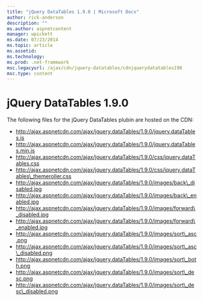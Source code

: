 ```yaml
---
title: "jQuery DataTables 1.9.0 | Microsoft Docs"
author: rick-anderson
description: ""
ms.author: aspnetcontent
manager: wpickett
ms.date: 07/23/2014
ms.topic: article
ms.assetid: 
ms.technology: 
ms.prod: .net-framework
msc.legacyurl: /ajax/cdn/jquery-datatables/cdnjquerydatatables190
msc.type: content
---
```

jQuery DataTables 1.9.0
====================
The following files for the jQuery DataTables plubin are hosted on the CDN:

- http://ajax.aspnetcdn.com/ajax/jquery.dataTables/1.9.0/jquery.dataTables.js
- http://ajax.aspnetcdn.com/ajax/jquery.dataTables/1.9.0/jquery.dataTables.min.js
- http://ajax.aspnetcdn.com/ajax/jquery.dataTables/1.9.0/css/jquery.dataTables.css
- http://ajax.aspnetcdn.com/ajax/jquery.dataTables/1.9.0/css/jquery.dataTables\_themeroller.css
- http://ajax.aspnetcdn.com/ajax/jquery.dataTables/1.9.0/images/back\_disabled.jpg
- http://ajax.aspnetcdn.com/ajax/jquery.dataTables/1.9.0/images/back\_enabled.jpg
- http://ajax.aspnetcdn.com/ajax/jquery.dataTables/1.9.0/images/forward\_disabled.jpg
- http://ajax.aspnetcdn.com/ajax/jquery.dataTables/1.9.0/images/forward\_enabled.jpg
- http://ajax.aspnetcdn.com/ajax/jquery.dataTables/1.9.0/images/sort\_asc.png
- http://ajax.aspnetcdn.com/ajax/jquery.dataTables/1.9.0/images/sort\_asc\_disabled.png
- http://ajax.aspnetcdn.com/ajax/jquery.dataTables/1.9.0/images/sort\_both.png
- http://ajax.aspnetcdn.com/ajax/jquery.dataTables/1.9.0/images/sort\_desc.png
- http://ajax.aspnetcdn.com/ajax/jquery.dataTables/1.9.0/images/sort\_desc\_disabled.png